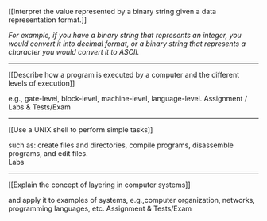 [[Interpret the value represented by a binary string given a data representation format.]]

_For example, if you have a binary string that represents an integer, you would convert it into decimal format, or a binary string that represents a character you would convert it to ASCII._

---

[[Describe how a program is executed by a computer and the different levels of execution]]

e.g., gate-level, block-level, machine-level, language-level. Assignment / Labs & Tests/Exam

---

[[Use a UNIX shell to perform simple tasks]]

such as: create files and directories, compile programs, disassemble programs, and edit files.  
Labs

---

[[Explain the concept of layering in computer systems]]

and apply it to examples of systems, e.g.,computer organization, networks, programming languages, etc. Assignment & Tests/Exam